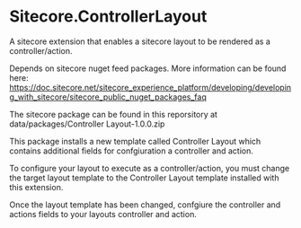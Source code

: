 # Sitecore.ControllerLayout
A sitecore extension that enables a sitecore layout to be rendered as a controller/action.

Depends on sitecore nuget feed packages. More information can be found here: https://doc.sitecore.net/sitecore_experience_platform/developing/developing_with_sitecore/sitecore_public_nuget_packages_faq

The sitecore package can be found in this reporsitory at data/packages/Controller Layout-1.0.0.zip

This package installs a new template called Controller Layout which contains additional fields for confgiuration a controller and action.

To configure your layout to execute as a controller/action, you must change the target layout template to the Controller Layout template installed with this extension.

Once the layout template has been changed, confgiure the controller and actions fields to your layouts controller and action.
